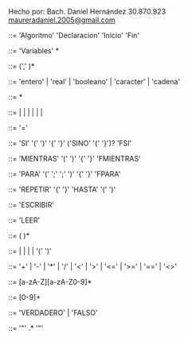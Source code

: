 Hecho por:
Bach. Daniel Hernández
30.870.923
maureradaniel.2005@gmail.com

<programa> ::= 'Algoritmo' <identificador> 'Declaracion' <declaraciones> 'Inicio' <instrucciones> 'Fin'

<declaraciones> ::= 'Variables' <declaracion>*

<declaracion> ::= <tipo> <identificador> (',' <identificador>)*

<tipo> ::= 'entero' | 'real' | 'booleano' | 'caracter' | 'cadena'

<instrucciones> ::= <instruccion>*

<instruccion> ::= <asignacion> | <si> | <mientras> | <para> | <repetir> | <escribir> | <leer>

<asignacion> ::= <identificador> '=' <expresion>

<si> ::= 'SI' '(' <expresion> ')' '{' <instrucciones> '}' ('SINO' '{' <instrucciones> '}')? 'FSI'

<mientras> ::= 'MIENTRAS' '(' <expresion> ')' '{' <instrucciones> '}' 'FMIENTRAS'

<para> ::= 'PARA' '(' <asignacion> ';' <expresion> ';' <asignacion> ')' '{' <instrucciones> '}' 'FPARA'

<repetir> ::= 'REPETIR' '{' <instrucciones> '}' 'HASTA' '(' <expresion> ')'

<escribir> ::= 'ESCRIBIR' <expresion>

<leer> ::= 'LEER' <identificador>

<expresion> ::= <termino> ( <operador> <termino> )*

<termino> ::= <numero> | <identificador> | <booleano> | <cadena> | '(' <expresion> ')'

<operador> ::= '+' | '-' | '*' | '/' | '<' | '>' | '<=' | '>=' | '==' | '<>'

<identificador> ::= [a-zA-Z][a-zA-Z0-9]*

<numero> ::= [0-9]+

<booleano> ::= 'VERDADERO' | 'FALSO'

<cadena> ::= '"' .* '"'